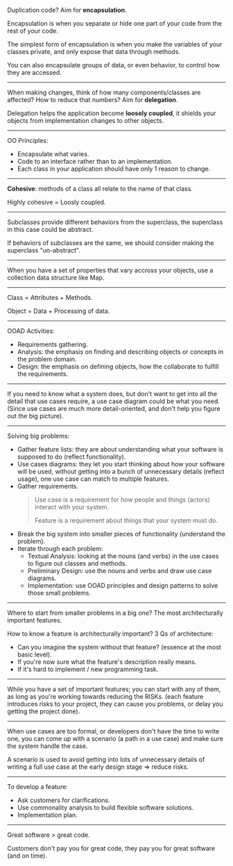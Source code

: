 Duplication code? Aim for **encapsulation**.

Encapsulation is when you separate or hide one part of your code from the rest of your code.

The simplest form of encapsulation is when you make the variables of your classes private, and only expose that data through methods.

You can also encapsulate groups of data, or even behavior, to control how they are accessed.

---

When making changes, think of how many components/classes are affected? How to reduce that numbers? Aim for **delegation**.

Delegation helps the application become **loosely coupled**, it shields your objects from implementation changes to other objects.

---

OO Principles:
- Encapsulate what varies.
- Code to an interface rather than to an implementation.
- Each class in your application should have only 1 reason to change.

---

**Cohesive**: methods of a class all relate to the name of that class.

Highly cohesive = Loosly coupled.

---

Subclasses provide different behaviors from the superclass, the superclass in this case could be abstract.

If behaviors of subclasses are the same, we should consider making the superclass "un-abstract".

---

When you have a set of properties that vary accross your objects, use a collection data structure like Map.

---

Class = Attributes + Methods.

Object = Data + Processing of data.

---

OOAD Activities:
- Requirements gathering.
- Analysis: the emphasis on finding and describing objects or concepts in the problem domain.
- Design: the emphasis on defining objects, how the collaborate to fulfill the requirements.

---

If you need to know what a system does, but don't want to get into all the detail that use cases require, a use case diagram could be what you need. (Since use cases are much more detail-oriented, and don't help you figure out the big picture).

---

Solving big problems:
- Gather feature lists: they are about understanding what your software is supposed to do (reflect functionality).
- Use cases diagrams: they let you start thinking about how your software will be used, without getting into a bunch of unnecessary details (reflect usage), one use case can match to multiple features.
- Gather requirements.
  > Use case is a requirement for how people and things (actors) interact with your system.
  >
  > Feature is a requirement about things that your system must do.
- Break the big system into smaller pieces of functionality (understand the problem).
- Iterate through each problem:
  - Textual Analysis: looking at the nouns (and verbs) in the use cases to figure out classes and methods.
  - Preliminary Design: use the nouns and verbs and draw use case diagrams.
  - Implementation: use OOAD principles and design patterns to solve those small problems.

---

Where to start from smaller problems in a big one? The most architecturally important features.

How to know a feature is architecturally important? 3 Qs of architecture:
- Can you imagine the system without that feature? (essence at the most basic level).
- If you're now sure what the feature's description really means.
- If it's hard to implement / new programming task.

---

While you have a set of important features; you can start with any of them, as long as you're working towards reducing the RISKs. (each feature introduces risks to your project, they can cause you problems, or delay you getting the project done).

---

When use cases are too formal, or developers don't have the time to write one, you can come up with a scenario (a path in a use case) and make sure the system handle the case.

A scenario is used to avoid getting into lots of unnecessary details of writing a full use case at the early design stage => reduce risks.

---

To develop a feature:
- Ask customers for clarifications.
- Use commonality analysis to build flexible software solutions.
- Implementation plan.

---

Great software > great code.

Customers don't pay you for great code, they pay you for great software (and on time).
